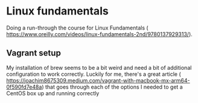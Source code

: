# Linux fundamentals

Doing a run-through the course for Linux Fundamentals (
https://www.oreilly.com/videos/linux-fundamentals-2nd/9780137929313/).

## Vagrant setup

My installation of brew seems to be a bit weird and need a bit of additional
configuration to work correctly. Luckily for me, there's a great article (
https://joachim8675309.medium.com/vagrant-with-macbook-mx-arm64-0f590fd7e48a)
that goes through each of the options I needed to get a CentOS box up and
running correctly
